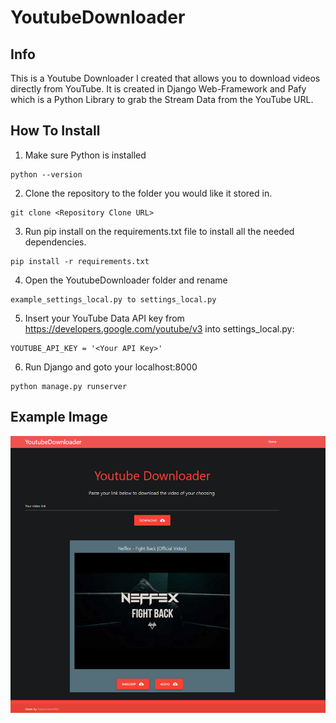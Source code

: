 # YoutubeDownloader
 
## Info
This is a Youtube Downloader I created that allows you to download videos directly from YouTube. It is created in Django Web-Framework   and Pafy which is a Python Library to grab the Stream Data from the YouTube URL.

## How To Install
1. Make sure Python is installed
```
python --version
```

2. Clone the repository to the folder you would like it stored in.
```
git clone <Repository Clone URL>
```

3. Run pip install on the requirements.txt file to install all the needed dependencies.
```
pip install -r requirements.txt
```

4. Open the YoutubeDownloader folder and rename
```
example_settings_local.py to settings_local.py
```

5. Insert your YouTube Data API key from https://developers.google.com/youtube/v3 into settings_local.py: 
```
YOUTUBE_API_KEY = '<Your API Key>'
```

6. Run Django and goto your localhost:8000
```
python manage.py runserver
```

## Example Image
![YouTubeDownloader Example Image](example.png)
